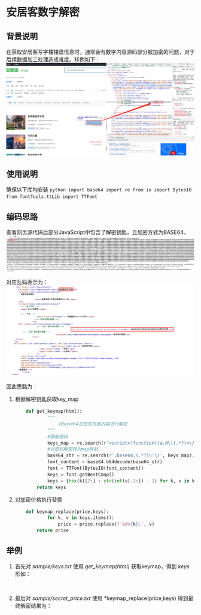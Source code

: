 # 安居客数字解密

## 背景说明
在获取安居客写字楼楼盘信息时，通常会有数字内容源码部分被加密的问题，对于后续数据加工处理造成难度。样例如下：
![](images/安居客加密数字样例.png)

## 使用说明
确保以下库均安装
    ```python
        import base64
        import re
        from io import BytesIO
        from fontTools.ttLib import TTFont 
    ```

## 编码思路
查看网页源代码后部分JavaScript中包含了解密钥匙，且加密方式为BASE64。
![](images/解密钥匙.png)

对应乱码表示为：
![](images/安居客加密数字样例2.png)

因此思路为：
1. 根据解密钥匙获取key_map

    ```python
        def get_keymap(html):
                """
                    对base64加密的页面内容进行解密
                """
                #获取密码
                keys_map = re.search(r'<script>!function\(w,d\)(.*?)<\/script>',html).group(1)
                #对密码解密转为map映射
                base64_str = re.search(r';base64,(.*?)\'\)', keys_map).group(1)
                font_content = base64.b64decode(base64_str)
                font = TTFont(BytesIO(font_content))
                keys = font.getBestCmap()
                keys = {hex(k)[2:] : str(int(v[-2:]) - 1) for k, v in keys.items()}
            return keys
    ```
    
2. 对加密价格执行替换
    
    ```python
        def keymap_replace(price,keys):
                for k, v in keys.items():
                    price = price.replace(f'&#x{k};', v)
            return price
    ```
    
## 举例
1. 首先对 *sample/keys.txt* 使用 *get_keymap(html)* 获取keymap，得到 *keys* 形如：
    
    ```python
        
    ```
        
3. 最后对 *sample/secret_price.txt* 使用 *keymap_replace(price,keys) 得到最终解密结果为：

